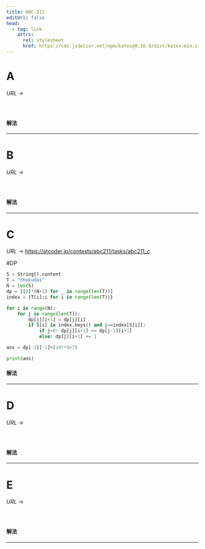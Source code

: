 ```yaml
---
title: ABC-211
editUrl: false
head:
  - tag: link
    attrs:
      rel: stylesheet
      href: https://cdn.jsdelivr.net/npm/katex@0.16.9/dist/katex.min.css
---
```


# A

$URL\:\to$

#

```python
```

#### 解法

***

# B

$URL\:\to$

#

```python
```

#### 解法

***

# C

$URL\:\to$ <https://atcoder.jp/contests/abc211/tasks/abc211_c>

\#DP

```python
S = String().content
T = "chokudai"
N = len(S)
dp = [[0]*(N+1) for _ in range(len(T))]
index = {T[i]:i for i in range(len(T))}

for i in range(N):
	for j in range(len(T)):
		dp[j][i+1] = dp[j][i]
		if S[i] in index.keys() and j==index[S[i]]:
			if j>0: dp[j][i+1] += dp[j-1][i+1]
			else: dp[j][i+1] += 1

ans = dp[-1][-1]%(10**9+7)

print(ans)
```

#### 解法

***

# D

$URL\:\to$

#

```python
```

#### 解法

***

# E

$URL\:\to$

#

```python
```

#### 解法

***
